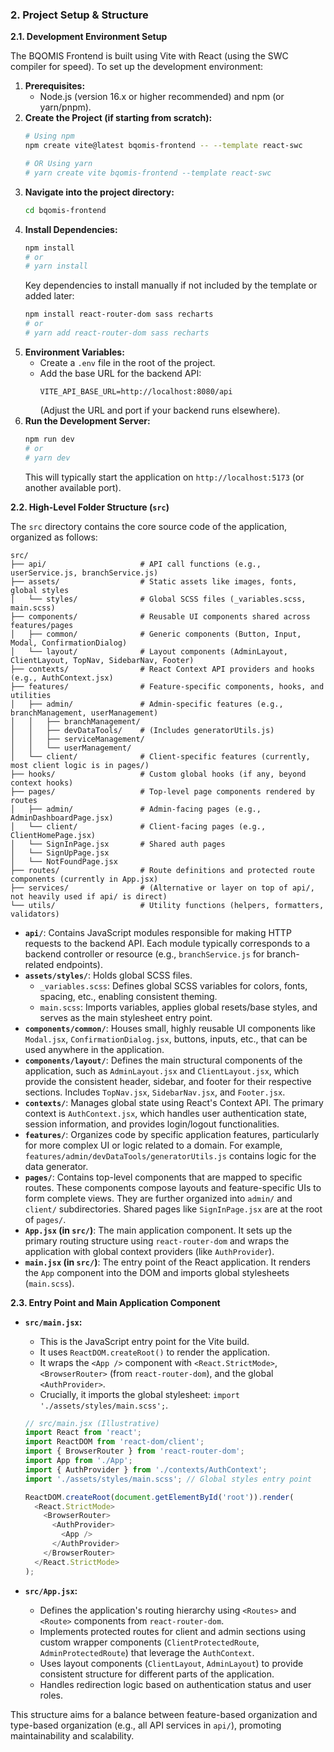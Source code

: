 
### 2. Project Setup & Structure

**2.1. Development Environment Setup**

The BQOMIS Frontend is built using Vite with React (using the SWC compiler for speed). To set up the development environment:

1.  **Prerequisites:**
    *   Node.js (version 16.x or higher recommended) and npm (or yarn/pnpm).
2.  **Create the Project (if starting from scratch):**
    ```bash
    # Using npm
    npm create vite@latest bqomis-frontend -- --template react-swc

    # OR Using yarn
    # yarn create vite bqomis-frontend --template react-swc
    ```
3.  **Navigate into the project directory:**
    ```bash
    cd bqomis-frontend
    ```
4.  **Install Dependencies:**
    ```bash
    npm install
    # or
    # yarn install
    ```
    Key dependencies to install manually if not included by the template or added later:
    ```bash
    npm install react-router-dom sass recharts
    # or
    # yarn add react-router-dom sass recharts
    ```
5.  **Environment Variables:**
    *   Create a `.env` file in the root of the project.
    *   Add the base URL for the backend API:
        ```env
        VITE_API_BASE_URL=http://localhost:8080/api
        ```
        (Adjust the URL and port if your backend runs elsewhere).
6.  **Run the Development Server:**
    ```bash
    npm run dev
    # or
    # yarn dev
    ```
    This will typically start the application on `http://localhost:5173` (or another available port).

**2.2. High-Level Folder Structure (`src`)**

The `src` directory contains the core source code of the application, organized as follows:

```
src/
├── api/                     # API call functions (e.g., userService.js, branchService.js)
├── assets/                  # Static assets like images, fonts, global styles
│   └── styles/              # Global SCSS files (_variables.scss, main.scss)
├── components/              # Reusable UI components shared across features/pages
│   ├── common/              # Generic components (Button, Input, Modal, ConfirmationDialog)
│   └── layout/              # Layout components (AdminLayout, ClientLayout, TopNav, SidebarNav, Footer)
├── contexts/                # React Context API providers and hooks (e.g., AuthContext.jsx)
├── features/                # Feature-specific components, hooks, and utilities
│   ├── admin/               # Admin-specific features (e.g., branchManagement, userManagement)
│   │   ├── branchManagement/
│   │   ├── devDataTools/    # (Includes generatorUtils.js)
│   │   ├── serviceManagement/
│   │   └── userManagement/
│   └── client/              # Client-specific features (currently, most client logic is in pages/)
├── hooks/                   # Custom global hooks (if any, beyond context hooks)
├── pages/                   # Top-level page components rendered by routes
│   ├── admin/               # Admin-facing pages (e.g., AdminDashboardPage.jsx)
│   └── client/              # Client-facing pages (e.g., ClientHomePage.jsx)
│   └── SignInPage.jsx       # Shared auth pages
│   └── SignUpPage.jsx
│   └── NotFoundPage.jsx
├── routes/                  # Route definitions and protected route components (currently in App.jsx)
├── services/                # (Alternative or layer on top of api/, not heavily used if api/ is direct)
└── utils/                   # Utility functions (helpers, formatters, validators)
```

*   **`api/`**: Contains JavaScript modules responsible for making HTTP requests to the backend API. Each module typically corresponds to a backend controller or resource (e.g., `branchService.js` for branch-related endpoints).
*   **`assets/styles/`**: Holds global SCSS files.
    *   `_variables.scss`: Defines global SCSS variables for colors, fonts, spacing, etc., enabling consistent theming.
    *   `main.scss`: Imports variables, applies global resets/base styles, and serves as the main stylesheet entry point.
*   **`components/common/`**: Houses small, highly reusable UI components like `Modal.jsx`, `ConfirmationDialog.jsx`, buttons, inputs, etc., that can be used anywhere in the application.
*   **`components/layout/`**: Defines the main structural components of the application, such as `AdminLayout.jsx` and `ClientLayout.jsx`, which provide the consistent header, sidebar, and footer for their respective sections. Includes `TopNav.jsx`, `SidebarNav.jsx`, and `Footer.jsx`.
*   **`contexts/`**: Manages global state using React's Context API. The primary context is `AuthContext.jsx`, which handles user authentication state, session information, and provides login/logout functionalities.
*   **`features/`**: Organizes code by specific application features, particularly for more complex UI or logic related to a domain. For example, `features/admin/devDataTools/generatorUtils.js` contains logic for the data generator.
*   **`pages/`**: Contains top-level components that are mapped to specific routes. These components compose layouts and feature-specific UIs to form complete views. They are further organized into `admin/` and `client/` subdirectories. Shared pages like `SignInPage.jsx` are at the root of `pages/`.
*   **`App.jsx` (in `src/`)**: The main application component. It sets up the primary routing structure using `react-router-dom` and wraps the application with global context providers (like `AuthProvider`).
*   **`main.jsx` (in `src/`)**: The entry point of the React application. It renders the `App` component into the DOM and imports global stylesheets (`main.scss`).

**2.3. Entry Point and Main Application Component**

*   **`src/main.jsx`:**
    *   This is the JavaScript entry point for the Vite build.
    *   It uses `ReactDOM.createRoot()` to render the application.
    *   It wraps the `<App />` component with `<React.StrictMode>`, `<BrowserRouter>` (from `react-router-dom`), and the global `<AuthProvider>`.
    *   Crucially, it imports the global stylesheet: `import './assets/styles/main.scss';`.

    ```javascript
    // src/main.jsx (Illustrative)
    import React from 'react';
    import ReactDOM from 'react-dom/client';
    import { BrowserRouter } from 'react-router-dom';
    import App from './App';
    import { AuthProvider } from './contexts/AuthContext';
    import './assets/styles/main.scss'; // Global styles entry point

    ReactDOM.createRoot(document.getElementById('root')).render(
      <React.StrictMode>
        <BrowserRouter>
          <AuthProvider>
            <App />
          </AuthProvider>
        </BrowserRouter>
      </React.StrictMode>
    );
    ```

*   **`src/App.jsx`:**
    *   Defines the application's routing hierarchy using `<Routes>` and `<Route>` components from `react-router-dom`.
    *   Implements protected routes for client and admin sections using custom wrapper components (`ClientProtectedRoute`, `AdminProtectedRoute`) that leverage the `AuthContext`.
    *   Uses layout components (`ClientLayout`, `AdminLayout`) to provide consistent structure for different parts of the application.
    *   Handles redirection logic based on authentication status and user roles.

This structure aims for a balance between feature-based organization and type-based organization (e.g., all API services in `api/`), promoting maintainability and scalability.